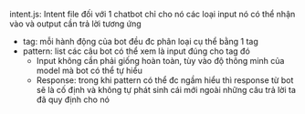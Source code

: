 intent.js: Intent file đối với 1 chatbot chỉ cho nó các loại input nó có thể nhận vào và output cần trả lời tương ứng

- tag: mỗi hành động của bot đều đc phân loại cụ thể bằng 1 tag
- pattern: list các câu bot có thể xem là input đúng cho tag đó
  - Input không cần phải giống hoàn toàn, tùy vào độ thông minh của model mà bot có thể tự hiểu
  - Response: trong khi pattern có thể đc ngầm hiểu thì response từ bot sẽ là cố định và không tự phát sinh cái mới ngoài những câu trả lời ta đã quy định cho nó

<!-- Thanks for tutorial from Neural nine: https://www.youtube.com/watch?v=F62wb_jfUUw -->
